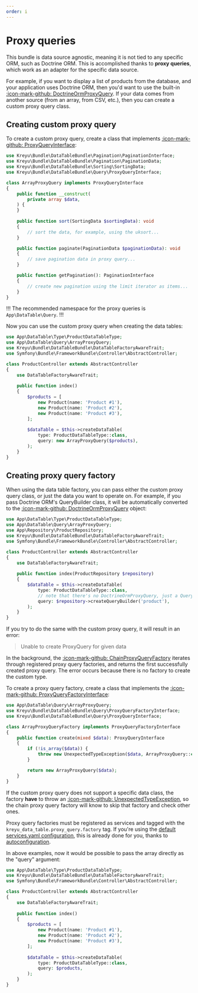 ```yaml
---
order: i
---
```


# Proxy queries

This bundle is data source agnostic, meaning it is not tied to any specific ORM, such as Doctrine ORM.
This is accomplished thanks to **proxy queries**, which work as an adapter for the specific data source.

For example, if you want to display a list of products from the database, and your application uses Doctrine ORM,
then you'd want to use the built-in [:icon-mark-github: DoctrineOrmProxyQuery](https://github.com/Kreyu/data-table-bundle/blob/main/src/Bridge/Doctrine/Orm/Query/DoctrineOrmProxyQuery.php).
If your data comes from another source (from an array, from CSV, etc.), then you can create a custom proxy query class.

## Creating custom proxy query

To create a custom proxy query, create a class that implements [:icon-mark-github: ProxyQueryInterface](https://github.com/Kreyu/data-table-bundle/blob/main/src/Query/ProxyQueryInterface.php):

```php # src/DataTable/Query/ArrayProxyQuery.php
use Kreyu\Bundle\DataTableBundle\Pagination\PaginationInterface;
use Kreyu\Bundle\DataTableBundle\Pagination\PaginationData;
use Kreyu\Bundle\DataTableBundle\Sorting\SortingData;
use Kreyu\Bundle\DataTableBundle\Query\ProxyQueryInterface;

class ArrayProxyQuery implements ProxyQueryInterface
{
    public function __construct(
        private array $data,
    ) {
    }
    
    public function sort(SortingData $sortingData): void
    {
        // sort the data, for example, using the uksort...
    }

    public function paginate(PaginationData $paginationData): void
    {
        // save pagination data in proxy query...
    }

    public function getPagination(): PaginationInterface
    {
        // create new pagination using the limit iterator as items...
    }
}
```

!!!
The recommended namespace for the proxy queries is `App\DataTable\Query`.
!!!

Now you can use the custom proxy query when creating the data tables:

```php #20 src/Controller/ProductController.php
use App\DataTable\Type\ProductDataTableType;
use App\DataTable\Query\ArrayProxyQuery;
use Kreyu\Bundle\DataTableBundle\DataTableFactoryAwareTrait;
use Symfony\Bundle\FrameworkBundle\Controller\AbstractController;

class ProductController extends AbstractController
{
    use DataTableFactoryAwareTrait;
    
    public function index()
    {
        $products = [
            new Product(name: 'Product #1'),
            new Product(name: 'Product #2'),
            new Product(name: 'Product #3'),
        ];
        
        $dataTable = $this->createDataTable(
            type: ProductDataTableType::class, 
            query: new ArrayProxyQuery($products),
        );
    }
}
```

## Creating proxy query factory

When using the data table factory, you can pass either the custom proxy query class, or just the data you want to operate on.
For example, if you pass Doctrine ORM's QueryBuilder class, it will be automatically converted to the [:icon-mark-github: DoctrineOrmProxyQuery](https://github.com/Kreyu/data-table-bundle/blob/main/src/Bridge/Doctrine/Orm/Query/DoctrineOrmProxyQuery.php) object:

```php #15-16 src/Controller/ProductController.php
use App\DataTable\Type\ProductDataTableType;
use App\DataTable\Query\ArrayProxyQuery;
use App\Repository\ProductRepository;
use Kreyu\Bundle\DataTableBundle\DataTableFactoryAwareTrait;
use Symfony\Bundle\FrameworkBundle\Controller\AbstractController;

class ProductController extends AbstractController
{
    use DataTableFactoryAwareTrait;
    
    public function index(ProductRepository $repository)
    {
        $dataTable = $this->createDataTable(
            type: ProductDataTableType::class, 
            // note that there's no DoctrineOrmProxyQuery, just a QueryBuilder:
            query: $repository->createQueryBuilder('product'),
        );
    }
}
```

If you try to do the same with the custom proxy query, it will result in an error:

> Unable to create ProxyQuery for given data

In the background, the [:icon-mark-github: ChainProxyQueryFactory](https://github.com/Kreyu/data-table-bundle/blob/main/src/Query/ChainProxyQueryFactory.php)
iterates through registered proxy query factories, and returns the first successfully created proxy query.
The error occurs because there is no factory to create the custom type.

To create a proxy query factory, create a class that implements the [:icon-mark-github: ProxyQueryFactoryInterface](https://github.com/Kreyu/data-table-bundle/blob/main/src/Query/ProxyQueryFactoryInterface.php):

```php # src/DataTable/Query/ArrayProxyQueryFactory.php
use App\DataTable\Query\ArrayProxyQuery;
use Kreyu\Bundle\DataTableBundle\Query\ProxyQueryFactoryInterface;
use Kreyu\Bundle\DataTableBundle\Query\ProxyQueryInterface;

class ArrayProxyQueryFactory implements ProxyQueryFactoryInterface
{
    public function create(mixed $data): ProxyQueryInterface
    {
        if (!is_array($data)) {
            throw new UnexpectedTypeException($data, ArrayProxyQuery::class);        
        }

        return new ArrayProxyQuery($data);
    }
}
```

If the custom proxy query does not support a specific data class, the factory **have** to throw an [:icon-mark-github: UnexpectedTypeException](https://github.com/Kreyu/data-table-bundle/blob/main/src/Exception/UnexpectedTypeException.php),
so the chain proxy query factory will know to skip that factory and check other ones.

Proxy query factories must be registered as services and tagged with the `kreyu_data_table.proxy_query.factory` tag.
If you're using the [default services.yaml configuration](https://symfony.com/doc/current/service_container.html#service-container-services-load-example),
this is already done for you, thanks to [autoconfiguration](https://symfony.com/doc/current/service_container.html#services-autoconfigure).

In above examples, now it would be possible to pass the array directly as the "query" argument:

```php #19 src/Controller/ProductController.php
use App\DataTable\Type\ProductDataTableType;
use Kreyu\Bundle\DataTableBundle\DataTableFactoryAwareTrait;
use Symfony\Bundle\FrameworkBundle\Controller\AbstractController;

class ProductController extends AbstractController
{
    use DataTableFactoryAwareTrait;
    
    public function index()
    {
        $products = [
            new Product(name: 'Product #1'),
            new Product(name: 'Product #2'),
            new Product(name: 'Product #3'),
        ];
        
        $dataTable = $this->createDataTable(
            type: ProductDataTableType::class, 
            query: $products,
        );
    }
}
```
